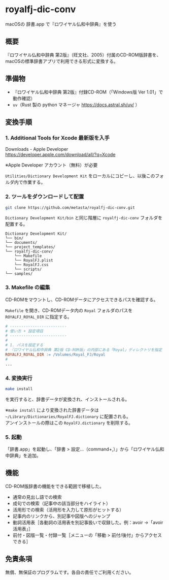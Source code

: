 # royalfj-dic-conv
macOSの 辞書.app で『ロワイヤル仏和中辞典』を使う

## 概要
『ロワイヤル仏和中辞典 第2版』（旺文社、2005）付属のCD-ROM版辞書を、macOSの標準辞書アプリで利用できる形式に変換する。

## 準備物
- 『ロワイヤル仏和中辞典 第2版』付録CD-ROM（「Windows版 Ver 1.01」で動作確認）
- `uv`（Rust 製の python マネージャ https://docs.astral.sh/uv/ ）

## 変換手順
### 1. Additional Tools for Xcode 最新版を入手

Downloads - Apple Developer  
https://developer.apple.com/download/all/?q=Xcode

※Apple Developer アカウント（無料）が必要

`Utilities/Dictionary Development Kit` をローカルにコピーし、以後このフォルダ内で作業する。

### 2. ツールをダウンロードして配置
``` sh
git clone https://github.com/metasta/royalfj-dic-conv.git
```

`Dictionary Development Kit/bin` と同じ階層に `royalfj-dic-conv` フォルダを配置する。
```
Dictionary Development Kit/
└── bin/
└── documents/
└── project_templates/
└── royalfj-dic-conv/
    └── Makefile
    └── RoyalFJ.plist
    └── RoyalFJ.css
    └── scripts/
└── samples/
```

### 3. Makefile の編集
CD-ROMをマウントし、CD-ROMデータにアクセスできるパスを確認する。

`Makefile` を開き、CD-ROMデータ内の `Royal` フォルダのパスを `ROYALFJ_ROYAL_DIR` に指定する。

```Makefile
# -------------------------
# 使い方 + 設定項目
# -------------------------
# 
# 1. パスを設定する
# 『ロワイヤル仏和中辞典 第2版 CD-ROM版』の内部にある「Royal」ディレクトリを指定
ROYALFJ_ROYAL_DIR := /Volumes/Royal_FJ/Royal
#
...
```

### 4. 変換実行
```sh
make install
```
を実行すると、辞書データが変換され、インストールされる。

※`make install` により変換された辞書データは `~/Library/Dictionaries/RoyalFJ.dictionary` に配置される。  
アンインストールの際はこの `RoyalFJ.dictionary` を削除する。

### 5. 起動
「辞書.app」を起動し、「辞書 > 設定...（command+,）」から「ロワイヤル仏和中辞典」を追加。

## 機能
CD-ROM版辞書の機能をできる範囲で移植した。
- 通常の見出し語での検索
- 成句での検索（記事中の該当部分をハイライト）
- 活用形での検索（活用形を入力して原形がヒットする）
- 記事内のリンクから、別記事や図版へのジャンプ
- 動詞活用表［各動詞の活用表を別記事扱いで収録した。例：avoir →「avoir 活用表」］
- 前付・図版一覧・付録一覧［メニューの「移動 > 前付/後付」からアクセスできる］

## 免責条項
無償、無保証のプログラムです。各自の責任でご利用ください。
